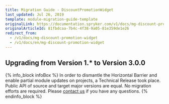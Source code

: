 ```yaml
---
title: Migration Guide - DiscountPromotionWidget
last_updated: Jul 26, 2019
template: module-migration-guide-template
originalLink: https://documentation.spryker.com/v1/docs/mg-discount-promotion-widget
originalArticleId: 81fbdcaa-7b4c-4f38-9a05-81e359de1e26
redirect_from:
  - /v1/docs/mg-discount-promotion-widget
  - /v1/docs/en/mg-discount-promotion-widget
---
```


## Upgrading from Version 1.* to Version 3.0.0

{% info_block infoBox %}
In order to dismantle the Horizontal Barrier and enable partial module updates on projects, a Technical Release took place. Public API of source and target major versions are equal. No migration efforts are required. Please [contact us](https://spryker.com/en/support/) if you have any questions.
{% endinfo_block %}
